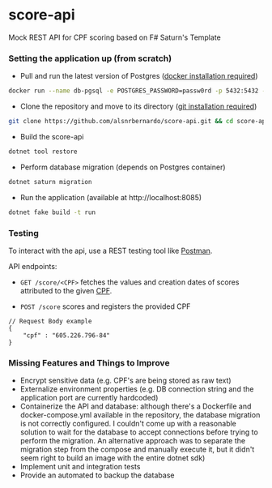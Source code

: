 # score-api
Mock REST API for CPF scoring based on F# Saturn's Template

### Setting the application up (from scratch)

- Pull and run the latest version of Postgres ([docker installation required](https://docs.docker.com/get-docker/))
```sh
docker run --name db-pgsql -e POSTGRES_PASSWORD=passw0rd -p 5432:5432 -d postgres
```
 - Clone the repository and move to its directory ([git installation required](https://www.atlassian.com/git/tutorials/install-git))
```sh
git clone https://github.com/alsnrbernardo/score-api.git && cd score-api
```
- Build the score-api
```sh
dotnet tool restore
```
- Perform database migration (depends on Postgres container)
```sh
dotnet saturn migration
```
- Run the application (available at http://localhost:8085)
```sh
dotnet fake build -t run
```

### Testing

To interact with the api, use a REST testing tool like [Postman](https://www.postman.com/downloads/).

API endpoints:

* `GET /score/<CPF>` fetches the values and creation dates of scores attributed to the given [CPF](https://theonegenerator.com/generators/documents/cpf-generator/).

* `POST /score` scores and registers the provided CPF
```
// Request Body example 
{
    "cpf" : "605.226.796-84"
}
```

### Missing Features and Things to Improve

* Encrypt sensitive data (e.g. CPF's are being stored as raw text)
* Externalize environment properties (e.g. DB connection string and the application port are currently hardcoded) 
* Containerize the API and database: although there's a Dockerfile and docker-compose.yml available in the repository, the database migration is not correctly configured. I couldn't come up with a reasonable solution to wait for the database to accept connections before trying to perform the migration. An alternative approach was to separate the migration step from the compose and manually execute it, but it didn't seem right to build an image with the entire dotnet sdk)
* Implement unit and integration tests
* Provide an automated to backup the database
